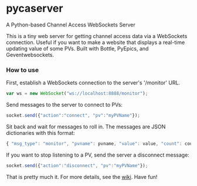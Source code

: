 # pycaserver
A Python-based Channel Access WebSockets Server

This is a tiny web server for getting channel access data via a WebSockets connection.  Useful if you want to make a website that displays a real-time updating value of some PVs.  Built with Bottle, PyEpics, and Geventwebsockets.

### How to use
First, establish a WebSockets connection to the server's '/monitor' URL.
```javascript
var ws = new WebSocket("ws://localhost:8888/monitor");
```

Send messages to the server to connect to PVs:

```javascript
socket.send({"action":"connect", "pv":"myPVName"});
```

Sit back and wait for messages to roll in.  The messages are JSON dictionaries with this format:
```javascript
{ "msg_type": "monitor", "pvname": pvname, "value": value, "count": count, "timestamp": timestamp }
```

If you want to stop listening to a PV, send the server a disconnect message:
```javascript
socket.send({"action":"disconnect", "pv":"myPVName"});
```

That is pretty much it.  For more details, see the [wiki](https://github.com/slaclab/pycaserver/wiki).  Have fun!
